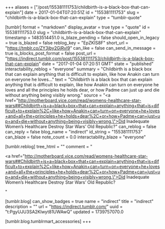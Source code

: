 +++
aliases = ["/post/155381111753/childbirth-is-a-black-box-that-can-explain"]
date = 2017-01-04T07:20:51Z
id = "155381111753"
slug = "childbirth-is-a-black-box-that-can-explain"
type = "tumblr-quote"

[tumblr]
format = "markdown"
display_avatar = true
type = "quote"
id = 155381111753.0
slug = "childbirth-is-a-black-box-that-can-explain"
timestamp = 1483514451.0
is_blaze_pending = false
should_open_in_legacy = true
is_blazed = false
reblog_key = "EpZKIS8F"
short_url = "https://tmblr.co/ZY3jby2GjRvl9"
can_like = false
can_send_in_message = true
is_blocks_post_format = false
post_url = "https://indirect.tumblr.com/post/155381111753/childbirth-is-a-black-box-that-can-explain"
date = "2017-01-04 07:20:51 GMT"
state = "published"
interactability_reblog = "everyone"
summary = "Childbirth is a black box that can explain anything that is difficult to explain, like how Anakin can turn on everyone he loves..."
text = "Childbirth is a black box that can explain anything that is difficult to explain, like how Anakin can turn on everyone he loves and all the principles he holds dear, or how Padme can just up and die without anything being visibly wrong."
source = "<a href=\"http://motherboard.vice.com/read/womens-healthcare-star-wars##Childbirth+is+a+black+box+that+can+explain+anything+that+is+difficult+to+explain%2C+like+how+Anakin+can+turn+on+everyone+he+loves+and+all+the+principles+he+holds+dear%2C+or+how+Padme+can+just+up+and+die+without+anything+being+visibly+wrong.\">Did Inadequate Women’s Healthcare Destroy Star Wars’ Old Republic?</a>"
can_reblog = false
can_reply = false
blog_name = "indirect"
id_string = "155381111753"
can_blaze = false
note_count = 0.0
interactability_blaze = "everyone"

[tumblr.reblog]
tree_html = ""
comment = "<p><a href=\"http://motherboard.vice.com/read/womens-healthcare-star-wars##Childbirth+is+a+black+box+that+can+explain+anything+that+is+difficult+to+explain%2C+like+how+Anakin+can+turn+on+everyone+he+loves+and+all+the+principles+he+holds+dear%2C+or+how+Padme+can+just+up+and+die+without+anything+being+visibly+wrong.\">Did Inadequate Women’s Healthcare Destroy Star Wars’ Old Republic?</a></p>"

[tumblr.blog]
can_show_badges = true
name = "indirect"
title = "indirect"
description = ""
url = "https://indirect.tumblr.com/"
uuid = "t:PgyUJU3SA2Klwyt81UWAwQ"
updated = 1739757070.0

[tumblr.blog.tumblrmart_accessories]
+++
